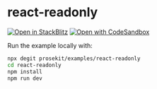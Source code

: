 # react-readonly

[![Open in StackBlitz](https://developer.stackblitz.com/img/open_in_stackblitz.svg)](https://stackblitz.com/github/prosekit/examples/tree/master/react-readonly)
[![Open with CodeSandbox](https://assets.codesandbox.io/github/button-edit-lime.svg)](https://codesandbox.io/p/sandbox/github/prosekit/examples/tree/master/react-readonly)

Run the example locally with:

```bash
npx degit prosekit/examples/react-readonly
cd react-readonly
npm install
npm run dev
```
